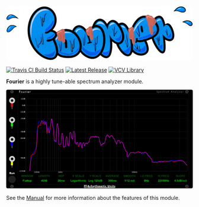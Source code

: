 <p align="center">
<img alt="Fourier" src="manual/Fourier/img/Logo.png">
</p>

[![Travis CI Build Status][BuildStatus]][BuildServer]
[![Latest Release][ReleaseBadge]][LatestRelease]
[![VCV Library][VCVBadge]][VCVLibrary]

[BuildStatus]:  https://travis-ci.com/Kautenja/Fourier.svg?branch=master
[BuildServer]:  https://travis-ci.com/Kautenja/Fourier
[ReleaseBadge]: https://img.shields.io/github/v/release/Kautenja/Fourier
[LatestRelease]: https://github.com/Kautenja/Fourier/releases/latest
[VCVBadge]: https://img.shields.io/badge/VCV-Library-white
[VCVLibrary]: https://library.vcvrack.com/ArhythmeticUnits-Fourier

<!-- [![Build Status](https://travis-ci.com/Kautenja/ArhythmeticUnits.svg?token=FCkX2qMNHzx2qWEzZZMP&branch=master)](https://travis-ci.com/Kautenja/ArhythmeticUnits) -->

**Fourier** is a highly tune-able spectrum analyzer module.

<p align="center">
<img alt="Fourier" src="manual/Fourier/img/Module.png">
</p>

<!--
### Features

-   **Quad wave generator:** Quad 16-bit wave generators with six different shapes
-   **Quantized triangle wave generator:** Generate NES style triangle wave
    with 16 steps of quantization
-   **Noise generator:** generate pseudo-random numbers using sample and hold and short and long LFSRs
-->

See the [Manual][Fourier] for more information about the features of this module.

[Fourier]: https://github.com/Kautenja/PotatoChips/releases/latest/download/Fourier.pdf
